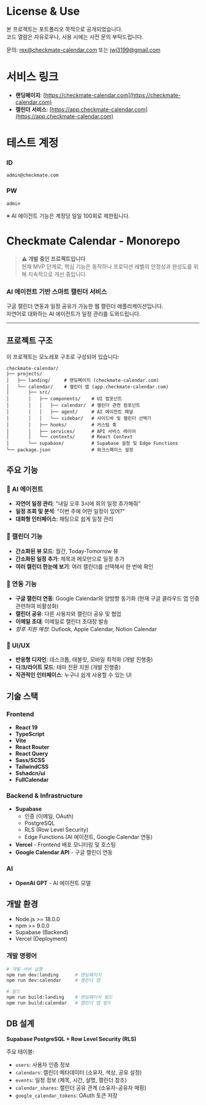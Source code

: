 # License & Use

본 프로젝트는 포트폴리오 목적으로 공개되었습니다.  
코드 열람은 자유로우나, 사용 시에는 사전 문의 부탁드립니다.

문의: [rex@checkmate-calendar.com](mailto:rex@checkmate-calendar.com) 또는 [jwj3199@gmail.com](mailto:jwj3199@gmail.com)

# 서비스 링크

- **랜딩페이지**: [https://checkmate-calendar.com](https://checkmate-calendar.com)
- **캘린더 서비스**: [https://app.checkmate-calendar.com](https://app.checkmate-calendar.com)

# 테스트 계정
### ID
```
admin@checkmate.com
```
### PW
```
admin
```

※ AI 에이전트 기능은 계정당 일일 100회로 제한됩니다.

# Checkmate Calendar - Monorepo

> **⚠️ 개발 중인 프로젝트입니다**  
> 현재 MVP 단계로, 핵심 기능은 동작하나 프로덕션 레벨의 안정성과 완성도를 위해 지속적으로 개선 중입니다.

### AI 에이전트 기반 스마트 캘린더 서비스

구글 캘린더 연동과 일정 공유가 가능한 웹 캘린더 애플리케이션입니다.  
자연어로 대화하는 AI 에이전트가 일정 관리를 도와드립니다.

---

## 프로젝트 구조

이 프로젝트는 모노레포 구조로 구성되어 있습니다:

```
checkmate-calendar/
├── projects/
│   ├── landing/     # 랜딩페이지 (checkmate-calendar.com)
│   └── calendar/    # 캘린더 앱 (app.checkmate-calendar.com)
│       ├── src/
│       │   ├── components/    # UI 컴포넌트
│       │   │   ├── calendar/  # 캘린더 관련 컴포넌트
│       │   │   ├── agent/     # AI 에이전트 패널
│       │   │   └── sidebar/   # 사이드바 및 캘린더 선택기
│       │   ├── hooks/         # 커스텀 훅
│       │   ├── services/      # API 서비스 레이어
│       │   └── contexts/      # React Context
│       └── supabase/          # Supabase 설정 및 Edge Functions
└── package.json               # 워크스페이스 설정
```

## 주요 기능

### 🤖 AI 에이전트

- **자연어 일정 관리**: "내일 오후 3시에 회의 일정 추가해줘"
- **일정 조회 및 분석**: "이번 주에 어떤 일정이 있어?"
- **대화형 인터페이스**: 채팅으로 쉽게 일정 관리

### 📅 캘린더 기능

- **간소화된 뷰 모드**: 월간, Today-Tomorrow 뷰
- **간소화된 일정 추가**: 제목과 메모만으로 일정 추가
- **여러 캘린더 한눈에 보기**: 여러 캘린더를 선택해서 한 번에 확인

### 🔗 연동 기능

- **구글 캘린더 연동**: Google Calendar와 양방향 동기화 (현재 구글 클라우드 앱 인증 관련하여 비활성화)
- **캘린더 공유**: 다른 사용자와 캘린더 공유 및 협업
- **이메일 초대**: 이메일로 캘린더 초대장 발송
- _향후 지원 예정_: Outlook, Apple Calendar, Notion Calendar

### 🎨 UI/UX

- **반응형 디자인**: 데스크톱, 태블릿, 모바일 최적화 (개발 진행중)
- **다크/라이트 모드**: 테마 전환 지원 (개발 진행중)
- **직관적인 인터페이스**: 누구나 쉽게 사용할 수 있는 UI

## 기술 스택

### Frontend

- **React 19**
- **TypeScript**
- **Vite**
- **React Router**
- **React Query**
- **Sass/SCSS**
- **TailwindCSS**
- **Sshadcn/ui**
- **FullCalendar**

### Backend & Infrastructure

- **Supabase**
  - 인증 (이메일, OAuth)
  - PostgreSQL
  - RLS (Row Level Security)
  - Edge Functions (AI 에이전트, Google Calendar 연동)
- **Vercel** - Frontend 배포 모니터링 및 호스팅
- **Google Calendar API** - 구글 캘린더 연동

### AI

- **OpenAI GPT** - AI 에이전트 모델

## 개발 환경

- Node.js >= 18.0.0
- npm >= 9.0.0
- Supabase (Backend)
- Vercel (Deployment)

### 개발 명령어

```bash
# 개발 서버 실행
npm run dev:landing      # 랜딩페이지
npm run dev:calendar     # 캘린더 앱

# 빌드
npm run build:landing    # 랜딩페이지 빌드
npm run build:calendar   # 캘린더 앱 빌드
```

## DB 설계

**Supabase PostgreSQL + Row Level Security (RLS)**

주요 테이블:

- `users`: 사용자 인증 정보
- `calendars`: 캘린더 메타데이터 (소유자, 색상, 공유 설정)
- `events`: 일정 정보 (제목, 시간, 설명, 캘린더 참조)
- `calendar_shares`: 캘린더 공유 관계 (소유자-공유자 매핑)
- `google_calendar_tokens`: OAuth 토큰 저장
